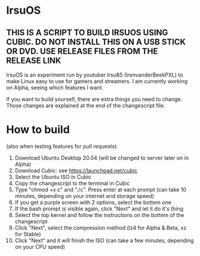 # IrsuOS
## THIS IS A SCRIPT TO BUILD IRSUOS USING CUBIC. DO NOT INSTALL THIS ON A USB STICK OR DVD. USE RELEASE FILES FROM THE RELEASE LINK

IrsuOS is an experiment run by youtuber Irsu85 (IrenvanderBeekPXL) to make Linux easy to use for gamers and streamers. I am currently working on Alpha, seeing which features I want.

If you want to build yourself, there are extra things you need to change. Those changes are explained at the end of the changescript file.

# How to build
(also when testing features for pull requests)
  1. Download Ubuntu Desktop 20.04 (will be changed to server later on in Alpha)
  2. Download Cubic: see https://launchpad.net/cubic
  3. Select the Ubuntu ISO in Cubic
  4. Copy the changescript to the terminal in Cubic
  5. Type "chmod +x c<Tab>" and "./c<Tab>". Press enter at each prompt (can take 10 minutes, depending on your internet and storage speed)
  6. If you get a purple screen with 2 options, select the bottem one
  7. If the bash prompt is visible again, click "Next" and let it do it's thing
  8. Select the top kernel and follow the instructions on the bottem of the changescript
  9. Click "Next", select the compression method (lz4 for Alpha & Beta, xz for Stable)
  10. Click "Next" and it will finish the ISO (can take a few minutes, depending on your CPU speed)
